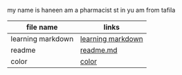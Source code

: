 my name is haneen 
am a pharmacist st in yu 
am from tafila 

|file name  | links |
| ------------- | ------------- |
| learning markdown  | [ learning markdown](https://haneenalhawamdeh.github.io/learning.journal/learning%20markdown)  |
| readme | [readme.md]() |
| color  | [color](https://haneenalhawamdeh.github.io/learning.journal/read%20color)